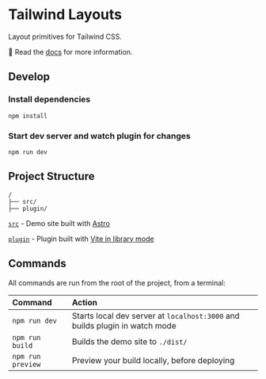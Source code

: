 # Tailwind Layouts

Layout primitives for Tailwind CSS.

📝 Read the [docs](https://tw-layouts.netlify.app.app) for more information.

## Develop

### Install dependencies

```
npm install
```

### Start dev server and watch plugin for changes

```
npm run dev
```

## Project Structure

```
/
├── src/
├── plugin/
```

[`src`](/src) - Demo site built with [Astro](https://astro.build)

[`plugin`](/plugin) - Plugin built with [Vite in library mode](https://vitejs.dev/guide/build.html#library-mode)

## Commands

All commands are run from the root of the project, from a terminal:

| Command           | Action                                                                      |
| :---------------- | :-------------------------------------------------------------------------- |
| `npm run dev`     | Starts local dev server at `localhost:3000` and builds plugin in watch mode |
| `npm run build`   | Builds the demo site to `./dist/`                                           |
| `npm run preview` | Preview your build locally, before deploying                                |

